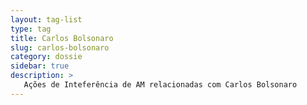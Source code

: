 ```yaml
---
layout: tag-list
type: tag
title: Carlos Bolsonaro
slug: carlos-bolsonaro
category: dossie
sidebar: true
description: >
   Ações de Inteferência de AM relacionadas com Carlos Bolsonaro
---
```


